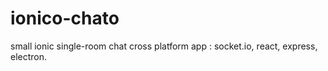 # ionico-chato
small ionic single-room chat cross platform app : socket.io, react, express, electron.

